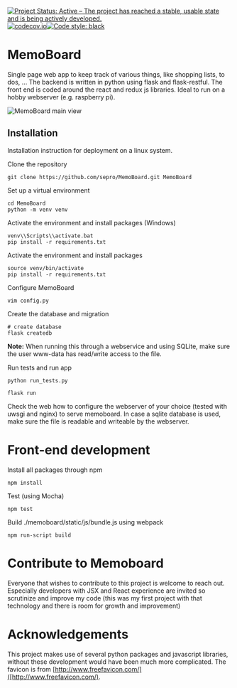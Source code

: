 [![Project Status: Active – The project has reached a stable, usable state and is being actively developed.](https://www.repostatus.org/badges/latest/active.svg)](https://www.repostatus.org/#active)
[![codecov.io](https://codecov.io/github/sepro/MemoBoard/coverage.svg?precision=1)](https://codecov.io/github/sepro/MemoBoard/)[![Code style: black](https://img.shields.io/badge/code%20style-black-000000.svg)](https://github.com/psf/black)

# MemoBoard

Single page web app to keep track of various things, like shopping lists, to dos, ... The backend is written in python
using flask and flask-restful. The front end is coded around the react and redux js libraries. Ideal to run on a hobby webserver 
(e.g. raspberry pi).


![MemoBoard main view](./docs/screenshots/main.png "MemoBoard")

## Installation

Installation instruction for deployment on a linux system. 

Clone the repository

    git clone https://github.com/sepro/MemoBoard.git MemoBoard
    
Set up a virtual environment
    
    cd MemoBoard
    python -m venv venv

Activate the environment and install packages (Windows)

    venv\\Scripts\\activate.bat
    pip install -r requirements.txt
   
Activate the environment and install packages

    source venv/bin/activate
    pip install -r requirements.txt
    
Configure MemoBoard

    vim config.py

Create the database and migration

    # create database
    flask createdb
    
**Note:** When running this through a webservice and using SQLite, make sure the user www-data has read/write access to the file.

Run tests and run app

    python run_tests.py
    
    flask run
    
Check the web how to configure the webserver of your choice (tested with uwsgi and nginx) to serve memoboard. In case
a sqlite database is used, make sure the file is readable and writeable by the webserver.

# Front-end development

Install all packages through npm 

    npm install

Test (using Mocha)

    npm test

Build ./memoboard/static/js/bundle.js using webpack

    npm run-script build

# Contribute to Memoboard

Everyone that wishes to contribute to this project is welcome to reach out. Especially developers with JSX and React
experience are invited so scrutinize and improve my code (this was my first project with that technology and there is
room for growth and improvement)

# Acknowledgements

This project makes use of several python packages and javascript libraries, without these development would have been much more complicated.
The favicon is from [http://www.freefavicon.com/]([http://www.freefavicon.com/).

